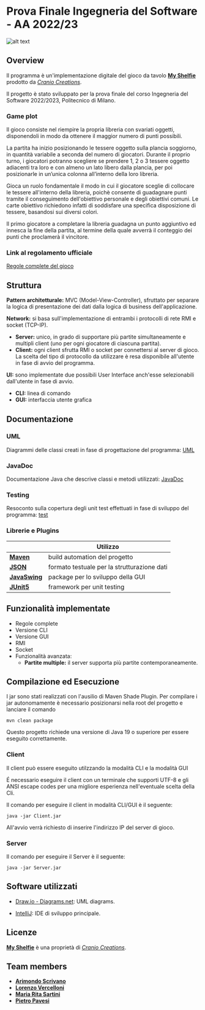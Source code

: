 # Prova Finale Ingegneria del Software - AA 2022/23
![alt text](https://github.com/ArimondoScrivano/ing-sw-2023-scrivano-vercelloni-pavesi-sartini/assets/126161280/88a84b55-0265-4f46-b7f6-b2b309d1a73f)

## Overview
Il programma è un'implementazione digitale del gioco da tavolo [**My Shelfie**] prodotto da [_Cranio Creations_].

Il progetto è stato sviluppato per la prova finale del corso Ingegneria del Software 2022/2023, Politecnico di Milano.

### Game plot
Il gioco consiste nel riempire la propria libreria con svariati oggetti, disponendoli in modo da ottenere il maggior numero di punti possibili.

La partita ha inizio posizionando le tessere oggetto sulla plancia soggiorno, in quantità variabile a seconda del numero di giocatori.
Durante il proprio turno, i giocatori potranno scegliere se prendere 1, 2 o 3 tessere oggetto adiacenti tra loro e con almeno un lato libero dalla plancia, per poi posizionarle in un’unica colonna all’interno della loro libreria.

Gioca un ruolo fondamentale il modo in cui il giocatore sceglie di collocare le tessere all'interno della libreria, poichè consente di guadagnare punti tramite il conseguimento dell'obiettivo personale e degli obiettivi comuni. Le carte obiettivo richiedono infatti di soddisfare una specifica disposizione di tessere, basandosi sui diversi colori.

Il primo giocatore a completare la libreria guadagna un punto aggiuntivo ed innesca la fine della partita, al termine della quale avverrà il conteggio dei punti che proclamerà il vincitore.

### Link al regolamento ufficiale
[Regole complete del gioco](https://www.craniocreations.it/storage/media/product_downloads/79/1010/Rulebook_ITA_My-Shelfie.pdf)


## Struttura
**Pattern architetturale:** MVC (Model-View-Controller), sfruttato per separare la logica di presentazione dei dati dalla logica di business dell'applicazione.

**Network:** si basa sull'implementazione di entrambi i protocolli di rete RMI e socket (TCP-IP).
- __Server:__ unico, in grado di supportare più partite simultaneamente e multipli client (uno per ogni giocatore di ciascuna partita).
- __Client:__ ogni client sfrutta RMI o socket per connettersi al server di gioco. La scelta del tipo di protocollo da utilizzare è resa disponibile all'utente in fase di avvio del programma.

**UI:** sono implementate due possibili User Interface anch'esse selezionabili dall'utente in fase di avvio.
- __CLI:__ linea di comando
- __GUI:__ interfaccia utente grafica


## Documentazione

### UML
Diagrammi delle classi creati in fase di progettazione del programma: [UML](https://github.com/ArimondoScrivano/ing-sw-2023-scrivano-vercelloni-pavesi-sartini/tree/main/deliveries/HighLevel_UML_Diagram.png)

### JavaDoc
Documentazione Java che descrive classi e metodi utilizzati: [JavaDoc](https://github.com/ArimondoScrivano/ing-sw-2023-scrivano-vercelloni-pavesi-sartini/tree/main/deliveries/javaDoc)

### Testing
Resoconto sulla copertura degli unit test effettuati in fase di sviluppo del programma: [test](https://github.com/ArimondoScrivano/ing-sw-2023-scrivano-vercelloni-pavesi-sartini/tree/main/src/test)

### Librerie e Plugins
|                 | Utilizzo |
| --------------- | ----------- |
|[__Maven__](https://maven.apache.org/)| build automation del progetto |
|[__JSON__](https://json.org/json-it.html)| formato testuale per la strutturazione dati |
|[__JavaSwing__](https://docs.oracle.com/javase/8/docs/api/javax/swing/package-summary.html)| package per lo sviluppo della GUI|
|[__JUnit5__](https://junit.org/junit5/)| framework per unit testing |


## Funzionalità implementate
- Regole complete
- Versione CLI
- Versione GUI
- RMI
- Socket
- Funzionalità avanzata:
    - __Partite multiple:__ il server supporta più partite contemporaneamente.


## Compilazione ed Esecuzione

I jar sono stati realizzati con l'ausilio di Maven Shade Plugin. Per compilare i jar autonomamente è necessario posizionarsi nella root del progetto e lanciare il comando
```shell
mvn clean package
```

Questo progetto richiede una versione di Java 19 o superiore per essere eseguito correttamente.

### Client

Il client può essere eseguito utilzzando la modalità CLI e la modalità GUI

É necessario eseguire il client con un terminale che supporti UTF-8 e gli ANSI escape codes per una migliore esperienza nell'eventuale scelta della Cli.

Il comando per eseguire il client in modalità CLI/GUI è il seguente:
```shell
java -jar Client.jar
```

All'avvio verrà richiesto di inserire l'indirizzo IP del server di gioco.
### Server
Il comando per eseguire il Server è il seguente:

```shell
java -jar Server.jar
 ```
 
## Software utilizzati
* [Draw.io - Diagrams.net](https://app.diagrams.net/): UML diagrams.

* [IntelliJ](https://www.jetbrains.com/idea/): IDE di sviluppo principale.


## Licenze
[**My Shelfie**] è una proprietà di [_Cranio Creations_].

[_Cranio Creations_]: https://www.craniocreations.it/
[**My Shelfie**]: https://www.craniocreations.it/prodotto/my-shelfie/


## Team members
* [__Arimondo Scrivano__](https://github.com/ArimondoScrivano)
* [__Lorenzo Vercelloni__](https://github.com/LorenzoVercelloni)   
* [__Maria Rita Sartini__](https://github.com/MariaRitaSartini)
* [__Pietro Pavesi__](https://github.com/pvsptr)

